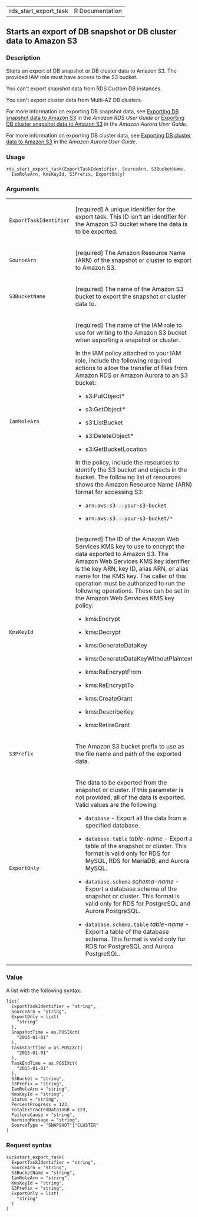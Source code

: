 <table style="width: 100%;">
<tbody>
<tr class="odd">
<td>rds_start_export_task</td>
<td style="text-align: right;">R Documentation</td>
</tr>
</tbody>
</table>

## Starts an export of DB snapshot or DB cluster data to Amazon S3

### Description

Starts an export of DB snapshot or DB cluster data to Amazon S3. The
provided IAM role must have access to the S3 bucket.

You can't export snapshot data from RDS Custom DB instances.

You can't export cluster data from Multi-AZ DB clusters.

For more information on exporting DB snapshot data, see [Exporting DB
snapshot data to Amazon
S3](https://docs.aws.amazon.com/AmazonRDS/latest/UserGuide/USER_ExportSnapshot.html)
in the *Amazon RDS User Guide* or [Exporting DB cluster snapshot data to
Amazon
S3](https://docs.aws.amazon.com/AmazonRDS/latest/AuroraUserGuide/aurora-export-snapshot.html)
in the *Amazon Aurora User Guide*.

For more information on exporting DB cluster data, see [Exporting DB
cluster data to Amazon
S3](https://docs.aws.amazon.com/AmazonRDS/latest/AuroraUserGuide/export-cluster-data.html)
in the *Amazon Aurora User Guide*.

### Usage

    rds_start_export_task(ExportTaskIdentifier, SourceArn, S3BucketName,
      IamRoleArn, KmsKeyId, S3Prefix, ExportOnly)

### Arguments

<table>
<colgroup>
<col style="width: 35%" />
<col style="width: 65%" />
</colgroup>
<tbody>
<tr class="odd">
<td><code
id="rds_start_export_task_:_ExportTaskIdentifier">ExportTaskIdentifier</code></td>
<td><p>[required] A unique identifier for the export task. This ID isn't
an identifier for the Amazon S3 bucket where the data is to be
exported.</p></td>
</tr>
<tr class="even">
<td><code id="rds_start_export_task_:_SourceArn">SourceArn</code></td>
<td><p>[required] The Amazon Resource Name (ARN) of the snapshot or
cluster to export to Amazon S3.</p></td>
</tr>
<tr class="odd">
<td><code
id="rds_start_export_task_:_S3BucketName">S3BucketName</code></td>
<td><p>[required] The name of the Amazon S3 bucket to export the
snapshot or cluster data to.</p></td>
</tr>
<tr class="even">
<td><code id="rds_start_export_task_:_IamRoleArn">IamRoleArn</code></td>
<td><p>[required] The name of the IAM role to use for writing to the
Amazon S3 bucket when exporting a snapshot or cluster.</p>
<p>In the IAM policy attached to your IAM role, include the following
required actions to allow the transfer of files from Amazon RDS or
Amazon Aurora to an S3 bucket:</p>
<ul>
<li><p>s3:PutObject*</p></li>
<li><p>s3:GetObject*</p></li>
<li><p>s3:ListBucket</p></li>
<li><p>s3:DeleteObject*</p></li>
<li><p>s3:GetBucketLocation</p></li>
</ul>
<p>In the policy, include the resources to identify the S3 bucket and
objects in the bucket. The following list of resources shows the Amazon
Resource Name (ARN) format for accessing S3:</p>
<ul>
<li><p><code>arn:aws:s3:::your-s3-bucket </code></p></li>
<li><p><code
style="white-space: pre;">⁠arn:aws:s3:::your-s3-bucket/*⁠</code></p></li>
</ul></td>
</tr>
<tr class="odd">
<td><code id="rds_start_export_task_:_KmsKeyId">KmsKeyId</code></td>
<td><p>[required] The ID of the Amazon Web Services KMS key to use to
encrypt the data exported to Amazon S3. The Amazon Web Services KMS key
identifier is the key ARN, key ID, alias ARN, or alias name for the KMS
key. The caller of this operation must be authorized to run the
following operations. These can be set in the Amazon Web Services KMS
key policy:</p>
<ul>
<li><p>kms:Encrypt</p></li>
<li><p>kms:Decrypt</p></li>
<li><p>kms:GenerateDataKey</p></li>
<li><p>kms:GenerateDataKeyWithoutPlaintext</p></li>
<li><p>kms:ReEncryptFrom</p></li>
<li><p>kms:ReEncryptTo</p></li>
<li><p>kms:CreateGrant</p></li>
<li><p>kms:DescribeKey</p></li>
<li><p>kms:RetireGrant</p></li>
</ul></td>
</tr>
<tr class="even">
<td><code id="rds_start_export_task_:_S3Prefix">S3Prefix</code></td>
<td><p>The Amazon S3 bucket prefix to use as the file name and path of
the exported data.</p></td>
</tr>
<tr class="odd">
<td><code id="rds_start_export_task_:_ExportOnly">ExportOnly</code></td>
<td><p>The data to be exported from the snapshot or cluster. If this
parameter is not provided, all of the data is exported. Valid values are
the following:</p>
<ul>
<li><p><code>database</code> - Export all the data from a specified
database.</p></li>
<li><p><code>database.table</code> <em>table-name</em> - Export a table
of the snapshot or cluster. This format is valid only for RDS for MySQL,
RDS for MariaDB, and Aurora MySQL.</p></li>
<li><p><code>database.schema</code> <em>schema-name</em> - Export a
database schema of the snapshot or cluster. This format is valid only
for RDS for PostgreSQL and Aurora PostgreSQL.</p></li>
<li><p><code>database.schema.table</code> <em>table-name</em> - Export a
table of the database schema. This format is valid only for RDS for
PostgreSQL and Aurora PostgreSQL.</p></li>
</ul></td>
</tr>
</tbody>
</table>

### Value

A list with the following syntax:

    list(
      ExportTaskIdentifier = "string",
      SourceArn = "string",
      ExportOnly = list(
        "string"
      ),
      SnapshotTime = as.POSIXct(
        "2015-01-01"
      ),
      TaskStartTime = as.POSIXct(
        "2015-01-01"
      ),
      TaskEndTime = as.POSIXct(
        "2015-01-01"
      ),
      S3Bucket = "string",
      S3Prefix = "string",
      IamRoleArn = "string",
      KmsKeyId = "string",
      Status = "string",
      PercentProgress = 123,
      TotalExtractedDataInGB = 123,
      FailureCause = "string",
      WarningMessage = "string",
      SourceType = "SNAPSHOT"|"CLUSTER"
    )

### Request syntax

    svc$start_export_task(
      ExportTaskIdentifier = "string",
      SourceArn = "string",
      S3BucketName = "string",
      IamRoleArn = "string",
      KmsKeyId = "string",
      S3Prefix = "string",
      ExportOnly = list(
        "string"
      )
    )
